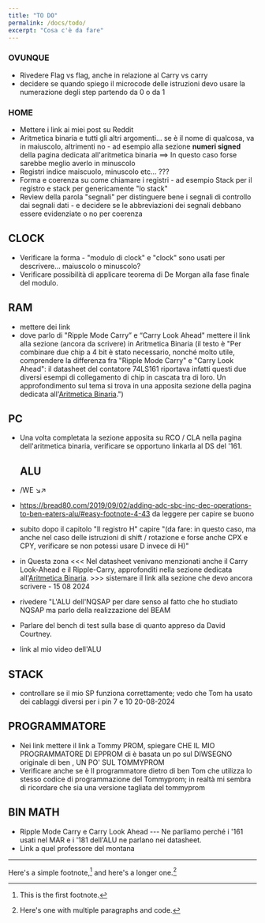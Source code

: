 ```yaml
---
title: "TO DO"
permalink: /docs/todo/
excerpt: "Cosa c'è da fare"
---
```


### OVUNQUE

- Rivedere Flag vs flag, anche in relazione al Carry vs carry
- decidere se quando spiego il microcode delle istruzioni devo usare la numerazione degli step partendo da 0 o da 1

### HOME

- Mettere i link ai miei post su Reddit
- Aritmetica binaria e tutti gli altri argomenti... se è il nome di qualcosa, va in maiuscolo, altrimenti no - ad esempio alla sezione **numeri signed** della pagina dedicata all'aritmetica binaria ==> In questo caso forse sarebbe meglio averlo in minuscolo
- Registri indice maiscuolo, minuscolo etc... ???
- Forma e coerenza su come chiamare i registri - ad esempio Stack per il registro e stack per genericamente "lo stack"
- Review della parola "segnali" per distinguere bene i segnali di controllo dai segnali dati - e decidere se le abbreviazioni dei segnali debbano essere evidenziate o no per coerenza

## CLOCK

- Verificare la forma - "modulo di clock" e "clock" sono usati per descrivere... maiuscolo o minuscolo?
- Verificare possibilità di applicare teorema di De Morgan alla fase finale del modulo.

## RAM

- mettere dei link
- dove parlo di "Ripple Mode Carry” e “Carry Look Ahead" mettere il link alla sezione (ancora da scrivere) in Aritmetica Binaria (il testo è "Per combinare due chip a 4 bit è stato necessario, nonché molto utile, comprendere la differenza fra "Ripple Mode Carry" e "Carry Look Ahead": il datasheet del contatore 74LS161 riportava infatti questi due diversi esempi di collegamento di chip in cascata tra di loro. Un approfondimento sul tema si trova in una apposita sezione della pagina dedicata all'[Aritmetica Binaria](../math).")

## PC

- Una volta completata la sezione apposita su RCO / CLA nella pagina dell'aritmetica binaria, verificare se opportuno linkarla al DS del '161.

  ## ALU

- /WE ↘↗
- https://bread80.com/2019/09/02/adding-adc-sbc-inc-dec-operations-to-ben-eaters-alu/#easy-footnote-4-43 da leggere per capire se buono
- subito dopo il capitolo "Il registro H" capire "(da fare: in questo caso, ma anche nel caso delle istruzioni di shift / rotazione e forse anche CPX e CPY, verificare se non potessi usare D invece di H)"
- in Questa zona <<< Nel datasheet venivano menzionati anche il Carry Look-Ahead e il Ripple-Carry, approfonditi nella sezione dedicata all'[Aritmetica Binaria](../math/#). >>> sistemare il link alla sezione che devo ancora scrivere - 15 08 2024
- rivedere "L'ALU dell'NQSAP per dare senso al fatto che ho studiato NQSAP ma parlo della realizzazione del BEAM
- Parlare del bench di test sulla base di quanto appreso da David Courtney.
- link al mio video dell'ALU

## STACK

- controllare se il mio SP funziona correttamente; vedo che Tom ha usato dei cablaggi diversi per i pin 7 e 10   20-08-2024

## PROGRAMMATORE

- Nei link mettere il link a Tommy PROM, spiegare  CHE IL MIO PROGRAMMATORE DI EPPROM  di è basata un po sul DIWSEGNO  originale di ben , UN PO' SUL TOMMYPROM
- Verificare anche se è Il programmatore dietro di ben Tom che utilizza lo stesso codice di programmazione del Tommyprom; in realtà mi sembra di ricordare che sia una versione tagliata del tommyprom

## BIN MATH

- Ripple Mode Carry e Carry Look Ahead --- Ne parliamo perché i '161 usati nel MAR e i '181 dell'ALU ne parlano nei datasheet.
- Link a quel professore del montana

---
Here's a simple footnote,[^1] and here's a longer one.[^bignote]

[^1]: This is the first footnote.

[^bignote]: Here's one with multiple paragraphs and code.
